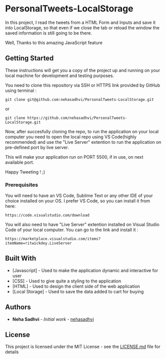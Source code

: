 # PersonalTweets-LocalStorage

In this project, I read the tweets from a HTML Form  and Inputs and save it into LocalStorage, so that even if we close the tab or reload the window the saved information is still going to be there.

Well, Thanks to this amazing JavaScript feature

## Getting Started

These instructions will get you a copy of the project up and running on your local machine for development and testing purposes. 

You need to clone this repository via SSH or HTTPS link provided by GitHub using terminal :
```
git clone git@github.com:nehasadhvi/PersonalTweets-LocalStorage.git
```
or
```
git clone https://github.com/nehasadhvi/PersonalTweets-LocalStorage.git
```

Now, after succesfully cloning the repo, to run the application on your local computer you need to open the local repo using VS Code(highly recommended) and use the "Live Server" extention to run the application on pre-defined port by live server.

This will make your application run on PORT 5500, if in use, on next available port.

Happy Tweeting ! ;)

### Prerequisites

You will need to have an VS Code, Sublime Text or any other IDE of your choice installed on your OS. I prefer VS Code, so you can install it from here:
```
https://code.visualstudio.com/download
```

You will also need to have "Live Server" extention installed on Visual Studio Code of your local computer. You can go to the link and install it : 
```
https://marketplace.visualstudio.com/items?itemName=ritwickdey.LiveServer
```

## Built With

* [Javascript] - Used to make the application dynamic and interactive for user
* [CSS] - Used to give quite a styling to the application
* [HTML] - Used to design the client side of the web application
* [Local Storage] - Used to save the data added to cart for buying

## Authors

* **Neha Sadhvi** - *Initial work* - [nehasadhvi](https://github.com/nehasadhvi)

## License

This project is licensed under the MIT License - see the [LICENSE.md](LICENSE.md) file for details

